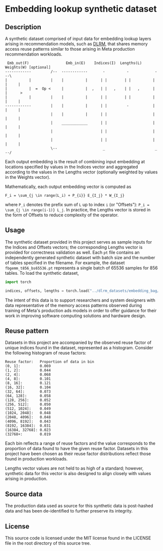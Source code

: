 # Embedding lookup synthetic dataset
## Description
A synthetic dataset comprised of input data for embedding lookup layers arising
in recommendation models, such as [DLRM](https://github.com/facebookresearch/dlrm),
that shares memory access reuse patterns similar to those arising in Meta
production recommendation workloads.

```
 Emb_out(F)                 Emb_in(E)    Indices(I)  Lengths(L)  Weights(W) [optional]
------------         /--  ------------       -          -            -    --\
|          |         |    |          |      | |        | |          | |     |
|          |  =  Op <     |          |  ,   | |   ,    | |   ,      | |      >
|          |         |    |          |      | |        | |          | |     |
------------         |    |          |      | |         -           | |     |
                     |    |          |      | |                     | |     |
                     |    ____________      | |                     | |     |
                     |                      | |                     | |     |
                     |                      | |                     | |     |
                     \--                     _                       _    --/
```

Each output embedding is the result of combining input embedding at locations
specified by values in the Indices vector and aggregated according to the values
in the Lengths vector (optionally weighted by values in the Weights vector).

Mathematically, each output embedding vector is computed as
```
F_i = \sum_{j \in range(L_i) + P_{i}} E_{I_j} * W_{I_j}
```
where `P_i` denotes the prefix sum of `L` up to index `i` (or "Offsets"): `P_i = \sum_{j \in range(i-1)} L_j`.
In practice, the Lengths vector is stored in the form of Offsets to reduce complexity of the operator.

## Usage
The synthetic dataset provided in this project serves as sample inputs for the Indices and Offsets vectors;
the corresponding Lengths vector is provided for correctness validation as well. Each `pt` file contains an
independently generated synthetic dataset with batch size and the number of tables specified in the filename.
For example, the dataset `fbgemm_t856_bs65536.pt` represents a single batch of 65536 samples for 856 tables.
To load the synthetic dataset,

```python
import torch

indices, offsets, lengths = torch.load("../dlrm_datasets/embedding_bag/fbgemm_t856_bs65536.pt")
```

The intent of this data is to support researchers and system designers with data representative of the memory access patterns observed during training of Meta's production ads models in order to offer guidance for their work in improving software computing solutions and hardware design.

## Reuse pattern
Datasets in this project are accompanied by the observed reuse factor of unique
indices found in the dataset, represented as a histogram. Consider the following
histogram of reuse factors:

```
Reuse factor:   Proportion of data in bin
(0, 1]:         0.069
(1, 2]:         0.044
(2, 4]:         0.068
(4, 8]:         0.101
(8, 16]:        0.121
(16, 32]:       0.104
(32, 64]:       0.073
(64, 128]:      0.058
(128, 256]:     0.052
(256, 512]:     0.050
(512, 1024]:    0.049
(1024, 2048]:   0.048
(2048, 4096]:   0.048
(4096, 8192]:   0.043
(8192, 16384]:  0.031
(16384, 32768]: 0.023
(32768+:        0.019
```

Each bin reflects a range of reuse factors and the value corresponds to the
proportion of data found to have the given reuse factor. Datasets in this project
have been chosen as their reuse factor distributions reflect those found in production
workloads.

Lengths vector values are not held to as high of a standard; however, synthetic data for this vector
is also designed to align closely with values arising in production.

## Source data
The production data used as source for this synthetic data is post-hashed data and has been de-identified to
further preserve its integrity.

License
-------
This source code is licensed under the MIT license found in the
LICENSE file in the root directory of this source tree.
